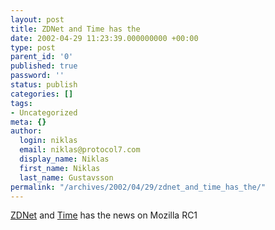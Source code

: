 ```yaml
---
layout: post
title: ZDNet and Time has the
date: 2002-04-29 11:23:39.000000000 +00:00
type: post
parent_id: '0'
published: true
password: ''
status: publish
categories: []
tags:
- Uncategorized
meta: {}
author:
  login: niklas
  email: niklas@protocol7.com
  display_name: Niklas
  first_name: Niklas
  last_name: Gustavsson
permalink: "/archives/2002/04/29/zdnet_and_time_has_the/"
---
```

[ZDNet](http://zdnet.com.com/2100-1104-892855.html) and [Time](http://www.time.com/time/magazine/article/0,9171,1101020429-232589,00.html) has the news on Mozilla RC1

